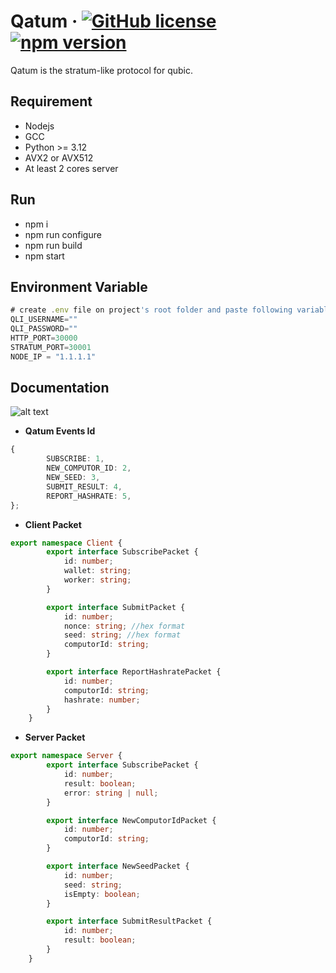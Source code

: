 # Qatum &middot; [![GitHub license](https://img.shields.io/badge/license-MIT-blue.svg)](https://github.com/facebook/react/blob/main/LICENSE) [![npm version](https://img.shields.io/npm/v/react.svg?style=flat)]()
Qatum is the stratum-like protocol for qubic.
## Requirement

* Nodejs
* GCC
* Python >= 3.12
* AVX2 or AVX512
* At least 2 cores server

## Run
* npm i
* npm run configure
* npm run build
* npm start

## Environment Variable

```ts
# create .env file on project's root folder and paste following variables
QLI_USERNAME=""
QLI_PASSWORD=""
HTTP_PORT=30000
STRATUM_PORT=30001
NODE_IP = "1.1.1.1"
```

## Documentation
![alt text](https://i.ibb.co/Jq70KKq/qatum.png)

* **Qatum Events Id**
```ts
{
        SUBSCRIBE: 1,
        NEW_COMPUTOR_ID: 2,
        NEW_SEED: 3,
        SUBMIT_RESULT: 4,
        REPORT_HASHRATE: 5,
};
```

* **Client Packet**
```ts
export namespace Client {
        export interface SubscribePacket {
            id: number;
            wallet: string;
            worker: string;
        }

        export interface SubmitPacket {
            id: number;
            nonce: string; //hex format
            seed: string; //hex format
            computorId: string;
        }

        export interface ReportHashratePacket {
            id: number;
            computorId: string;
            hashrate: number;
        }
    }
```
* **Server Packet**
```ts
export namespace Server {
        export interface SubscribePacket {
            id: number;
            result: boolean;
            error: string | null;
        }

        export interface NewComputorIdPacket {
            id: number;
            computorId: string;
        }

        export interface NewSeedPacket {
            id: number;
            seed: string;
            isEmpty: boolean;
        }

        export interface SubmitResultPacket {
            id: number;
            result: boolean;
        }
    }
```
